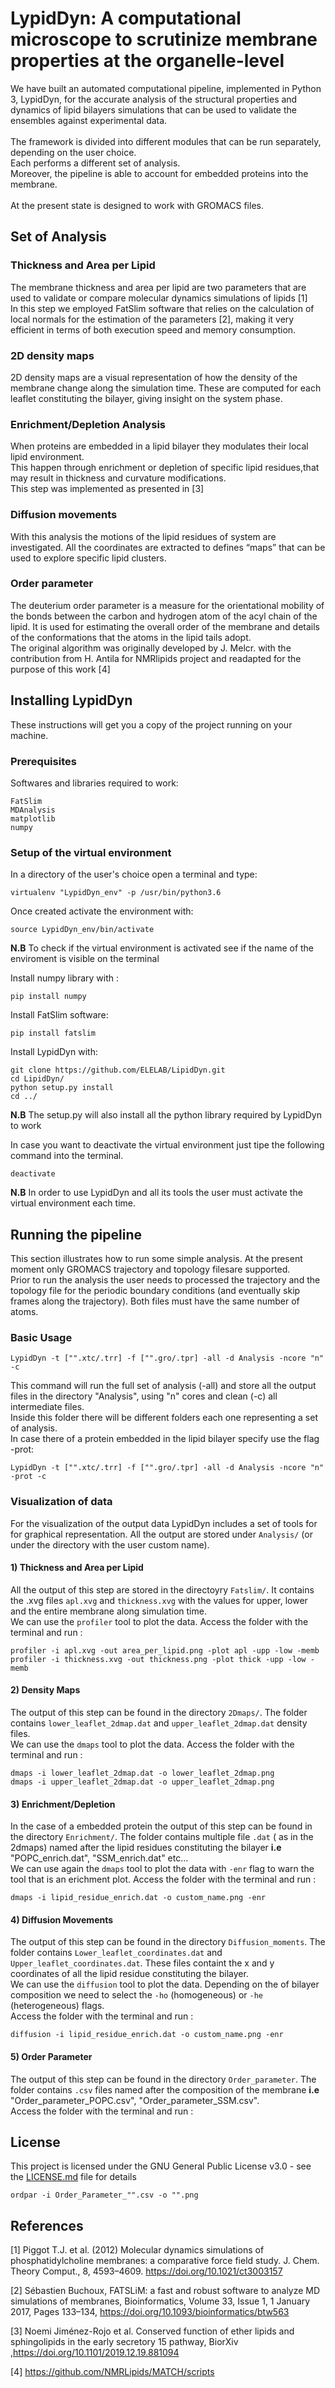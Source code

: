 # LypidDyn: A computational microscope to scrutinize membrane properties at the organelle-level

We have built an automated computational pipeline, implemented in Python 3, LypidDyn,
for the accurate analysis of the structural properties and dynamics of lipid bilayers
simulations that can be used to validate the ensembles against experimental data.<br/>
<br/>
The framework is divided into different modules that can be run separately, 
depending on the user choice.<br/> Each performs a different set of analysis.<br/>
Moreover, the pipeline is able to account for embedded proteins into the membrane. <br/>
<br/>
At the present state is designed to work with GROMACS files.


## Set of Analysis 

### Thickness and Area per Lipid

The membrane thickness and area per lipid are two parameters that are used to 
validate or compare molecular dynamics simulations of lipids [1] <br/>
In this step we employed FatSlim software that relies on the calculation of local normals
for the estimation of the parameters [2], making it very efficient in terms 
of both execution speed and memory consumption.<br/>


### 2D density maps

2D density maps are a visual representation of how the density of the membrane change
along the simulation time.
These are computed for each leaflet constituting the bilayer,
giving insight on the system phase. <br/>


### Enrichment/Depletion Analysis
 
When proteins are embedded in a lipid bilayer they modulates their local lipid environment.<br/> 
This happen through enrichment or depletion of specific lipid residues,that may result 
in thickness and curvature modifications.<br/>
This step was implemented as presented in [3]

### Diffusion movements

With this analysis the motions of the lipid residues of system are investigated. 
All the coordinates are extracted to defines “maps” that can be used to explore specific
lipid clusters.<br/>

### Order parameter

The deuterium order parameter is a measure for the orientational mobility of the bonds 
between the carbon and hydrogen atom of the acyl chain of the lipid.
It is  used for estimating the overall order of the membrane and
details of the conformations that the atoms in the lipid tails adopt. <br/>
The original algorithm was originally developed by J. Melcr. with the contribution from  H. Antila 
for NMRlipids project and readapted for the purpose of this work [4] <br/>




## Installing LypidDyn

These instructions will get you a copy of the project running on your machine.

### Prerequisites

Softwares and libraries required to work:

```
FatSlim
MDAnalysis
matplotlib
numpy
```

### Setup of the virtual environment

In a directory of the user's choice open a terminal and type:
```
virtualenv "LypidDyn_env" -p /usr/bin/python3.6
```

Once created activate the environment with:
```
source LypidDyn_env/bin/activate
```

**N.B** 
To check if the virtual environment is activated see if 
the name of the enviroment is visible on the terminal

Install numpy library with :

```
pip install numpy
```

Install FatSlim software:

```
pip install fatslim
```

Install LypidDyn with:

```
git clone https://github.com/ELELAB/LipidDyn.git
cd LipidDyn/
python setup.py install
cd ../
```

**N.B**
The setup.py will also install all the python library required by LypidDyn to work

In case you want to deactivate the virtual environment just tipe the following
command into the terminal.

```
deactivate
``` 

**N.B**
In order to use LypidDyn and all its tools the user must activate the virtual environment each time.



## Running the pipeline

This section illustrates how to run some simple analysis. At the present moment only 
GROMACS trajectory and topology filesare supported.<br/>
Prior to run the analysis the user needs to processed the trajectory and the topology 
file for the periodic boundary conditions (and eventually skip frames along the trajectory). 
Both files must have the same number of atoms.<br/>

### Basic Usage 

```
LypidDyn -t ["".xtc/.trr] -f ["".gro/.tpr] -all -d Analysis -ncore "n"  -c
```
This command will run the full set of analysis (-all) and store all the output files in the directory
"Analysis", using "n" cores and clean (-c) all intermediate files. <br/> 
Inside this folder there will be different folders each one representing a set of analysis. 
<br/>
In case there of a protein embedded in the lipid bilayer specify use the flag -prot:

```
LypidDyn -t ["".xtc/.trr] -f ["".gro/.tpr] -all -d Analysis -ncore "n" -prot -c
```

### Visualization of data

For the visualization of the output data LypidDyn includes a set of tools for for graphical representation.
All the output are stored under  ```Analysis/``` (or under the directory with the user custom name).

#### 1) Thickness and Area per Lipid

All the output of this step are stored in the directoyry ```Fatslim/```. It contains 
the .xvg files ```apl.xvg```  and ```thickness.xvg``` with the values 
for upper, lower and the entire membrane along simulation time. <br/>
We can use the ```profiler``` tool to plot the data. 
Access the folder with the terminal and run :   

```
profiler -i apl.xvg -out area_per_lipid.png -plot apl -upp -low -memb
profiler -i thickness.xvg -out thickness.png -plot thick -upp -low -memb
```


#### 2) Density Maps

The output of this step can be found in the directory ```2Dmaps/```. 
The folder contains ```lower_leaflet_2dmap.dat``` and ```upper_leaflet_2dmap.dat``` 
density files. <br/>
We can use the ```dmaps``` tool to plot the data. 
Access the folder with the terminal and run : 

```
dmaps -i lower_leaflet_2dmap.dat -o lower_leaflet_2dmap.png 
dmaps -i upper_leaflet_2dmap.dat -o upper_leaflet_2dmap.png
```


#### 3) Enrichment/Depletion 

In the case of a embedded protein the output of this step can be found in the directory ```Enrichment/```. 
The folder contains multiple file ```.dat``` ( as in the 2dmaps) named after the lipid residues constituting
the bilayer **i.e** "POPC_enrich.dat", "SSM_enrich.dat" etc...  
We can use again the ```dmaps``` tool to plot the data with ```-enr``` flag to warn the tool that is an erichment
plot.
Access the folder with the terminal and run : 

```
dmaps -i lipid_residue_enrich.dat -o custom_name.png -enr
```

#### 4) Diffusion Movements

The output of this step can be found in the directory ```Diffusion_moments```. 
The folder contains ```Lower_leaflet_coordinates.dat``` and ```Upper_leaflet_coordinates.dat```.
These files containt the x and y coordinates of all the lipid residue constituting the bilayer.<br/>
We can use the ```diffusion``` tool to plot the data. Depending on the of bilayer composition we need to 
select the ```-ho``` (homogeneous) or ```-he``` (heterogeneous) flags.<br/>
Access the folder with the terminal and run : 

```
diffusion -i lipid_residue_enrich.dat -o custom_name.png -enr
```

#### 5) Order Parameter

The output of this step can be found in the directory ```Order_parameter```. 
The folder contains ```.csv``` files named after the composition of the membrane 
**i.e** "Order_parameter_POPC.csv", "Order_parameter_SSM.csv".<br/>
Access the folder with the terminal and run : 

## License

This project is licensed under the GNU General Public License v3.0 - see the [LICENSE.md](LICENSE.md) file for details

```
ordpar -i Order_Parameter_"".csv -o "".png
```

## References

[1] Piggot T.J. et al.  (2012) Molecular dynamics simulations of phosphatidylcholine membranes: a comparative force field study. J. Chem. Theory Comput., 8, 4593–4609. https://doi.org/10.1021/ct3003157<br/>

[2] Sébastien Buchoux, FATSLiM: a fast and robust software to analyze MD simulations of membranes, Bioinformatics, Volume 33, Issue 1, 1 January 2017, Pages 133–134, https://doi.org/10.1093/bioinformatics/btw563 <br/>

[3] Noemi Jiménez-Rojo et al. Conserved function of ether lipids and sphingolipids in the early secretory
15 pathway, BiorXiv ,https://doi.org/10.1101/2019.12.19.881094 <br/>

[4] https://github.com/NMRLipids/MATCH/scripts









